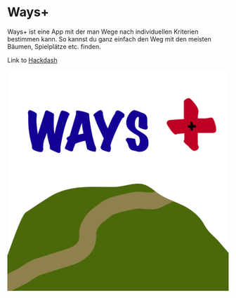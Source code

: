 # **Ways+**

Ways+ ist eine App mit der man Wege nach individuellen Kriterien bestimmen kann. So kannst du ganz einfach den Weg mit den meisten Bäumen, Spielplätze etc. finden.

Link to [Hackdash](https://hackdash.org/projects/581dff2cd9284f016c0478d0)

![Ways+](https://github.com/Jugendhackt/WaysPlus/raw/master/logo/ways01-06.png?raw=true "Ways+")
